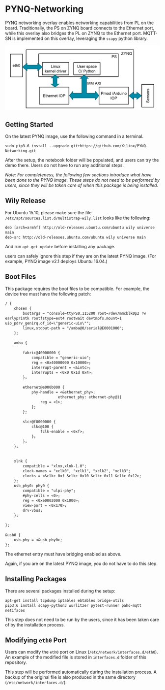 # PYNQ-Networking
PYNQ networking overlay enables networking capabilities from PL on the board.
Traditionally, the PS on ZYNQ board connects to the Ethernet port, while this 
overlay also bridges the PL on ZYNQ to the Ethernet port. MQTT-SN is 
implemented on this overlay, leveraging the `scapy` python library.

![](./block_diagram.jpg)

## Getting Started
On the latest PYNQ image, use the following command in a terminal.

```
sudo pip3.6 install --upgrade git+https://github.com/Xilinx/PYNQ-Networking.git
```

After the setup, the notebook folder will be populated, and users can try
the demo there. Users do not have to run any additional steps.

*Note: For completeness, the following few sections introduce what have been done
to the PYNQ image. These steps do not need to be performed
by users, since they will be taken care of when this package is being installed.*

## Wily Release
For Ubuntu 15.10, please make sure the file
`/etc/apt/sources.list.d/multistrap-wily.list` looks like the following:

```
deb [arch=armhf] http://old-releases.ubuntu.com/ubuntu wily universe main
deb-src http://old-releases.ubuntu.com/ubuntu wily universe main
```

And run `apt-get update` before installing any package.

users can safely ignore this step if they are on the latest PYNQ image.
(For example, PYNQ image v2.1 deploys Ubuntu 16.04.)

## Boot Files
This package requires the boot files to be compatible. 
For example, the device tree must have the following patch:

```
/ {
	chosen {
		bootargs = "console=ttyPS0,115200 root=/dev/mmcblk0p2 rw earlyprintk rootfstype=ext4 rootwait devtmpfs.mount=1 uio_pdrv_genirq.of_id=\"generic-uio\"";
		linux,stdout-path = "/amba@0/serial@E0001000";
	};

	amba {

		fabric@40000000 {
			compatible = "generic-uio";
			reg = <0x40000000 0x10000>;
			interrupt-parent = <&intc>;
			interrupts = <0x0 0x1d 0x4>;
		};

		ethernet@e000b000 {
			phy-handle = <&ethernet_phy>;
                        ethernet_phy: ethernet-phy@1{
				reg = <1>;
			};
		};

		slcr@f8000000 {
			clkc@100 {
				fclk-enable = <0xf>;
			};
		};
	};


	xlnk {
		compatible = "xlnx,xlnk-1.0";
		clock-names = "xclk0", "xclk1", "xclk2", "xclk3";
		clocks = <&clkc 0xf &clkc 0x10 &clkc 0x11 &clkc 0x12>;
	};
	usb_phy0: phy0 {
		compatible = "ulpi-phy";
		#phy-cells = <0>;
		reg = <0xe0002000 0x1000>;
		view-port = <0x170>;
		drv-vbus;
	};
   
};

&usb0 {
	usb-phy = <&usb_phy0>;
};
```
The ethernet entry must have bridging enabled as above.

Again, if you are on the latest PYNQ image, you do not have
to do this step.

## Installing Packages
There are several packages installed during the setup:

```shell
apt-get install tcpdump iptables ebtables bridge-utils
pip3.6 install scapy-python3 wurlitzer pytest-runner paho-mqtt netifaces
```
This step does not need to be run by the users, since it
has been taken care of by the installation process.

## Modifying `eth0` Port
Users can modify the `eth0` port on Linux 
(`/etc/network/interfaces.d/eth0`). An example of the modified file is stored
in `interfaces.d` folder of this repository.

This step will be performed automatically during the installation process. 
A backup of the original file is also produced in the same directory 
(`/etc/network/interfaces.d/`).
